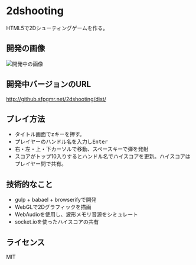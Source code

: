 2dshooting
==========

HTML5で2Dシューティングゲームを作る。

## 開発の画像

![開発中の画像](https://41.media.tumblr.com/74084258d0cd7fc22dbe6ba6a38e9fea/tumblr_o0pl6yRyjt1s44dwzo1_1280.png)

## 開発中バージョンのURL

http://github.sfpgmr.net/2dshooting/dist/

## プレイ方法

* タイトル画面で<kbd>z</kbd>キーを押す。
* プレイヤーのハンドル名を入力し<kbd>Enter</kbd>
* 右・左・上・下カーソルで移動、スペースキーで弾を発射
* スコアがトップ10入りするとハンドル名でハイスコアを更新。ハイスコアはプレイヤー間で共有。

## 技術的なこと

* gulp + babael + browserifyで開発
* WebGLで2Dグラフィックを描画
* WebAudioを使用し、波形メモリ音源をシミュレート
* socket.ioを使ったハイスコアの共有

## ライセンス

MIT

